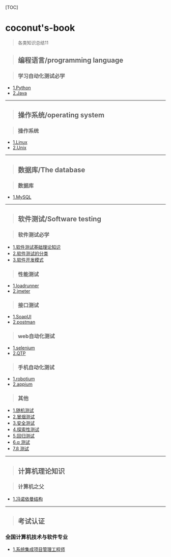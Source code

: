 [TOC]

# coconut's-book

>各类知识总结11

> ## 编程语言/programming language

> ### 学习自动化测试必学
- [1.Python](ProgrammingLanguage/MyPython.md)
- [2.Java](ProgrammingLanguage/Java.md)

---

  
> ## 操作系统/operating system

> ### 操作系统
- [1.Linux](OperatingSystem/Linux.md)
- [2.Unix](OperatingSystem/Unix.md)

---

> ## 数据库/The database

> ### 数据库
- [1.MySQL](DataBase/MySQL.md)


---

> ## 软件测试/Software testing

> ### 软件测试必学
- [1.软件测试基础理论知识](SoftwareTesting/SoftwareTestingTheory.md)
- [2.软件测试的分类](SoftwareTesting/TestCategorization.md)
- [3.软件开发模式](SoftwareTesting/SoftwareDevelopmentModel.md)
> ### 性能测试
- [1.loadrunner](SoftwareTesting/Loadrunner.md)
- [2.jmeter](SoftwareTesting/Jmeter.md)
> ### 接口测试
- [1.SoapUI](SoftwareTesting/SoapUI.md)
- [2.postman](SoftwareTesting/Postman.md)
> ### web自动化测试
- [1.selenium](SoftwareTesting/Selenium.md)
- [2.QTP](SoftwareTesting/QTP.md)
> ### 手机自动化测试
- [1.robotium](SoftwareTesting/Robotium.md)
- [2.appium](SoftwareTesting/Appium.md)
> ### 其他
- [1.随机测试]()
- [2.冒烟测试]()
- [3.安全测试]()
- [4.探索性测试]()
- [5.回归测试]()
- [6.α 测试]()
- [7.β 测试]()

---

> ## 计算机理论知识

>### 计算机之父
- [1.冯诺依曼结构](ComputerRelatedTheory/VonNeumannArchitecture.md)

---

> ## 考试认证

 ### 全国计算机技术与软件专业
 - [1.系统集成项目管理工程师](ProjectManagement/projectManagement.md)